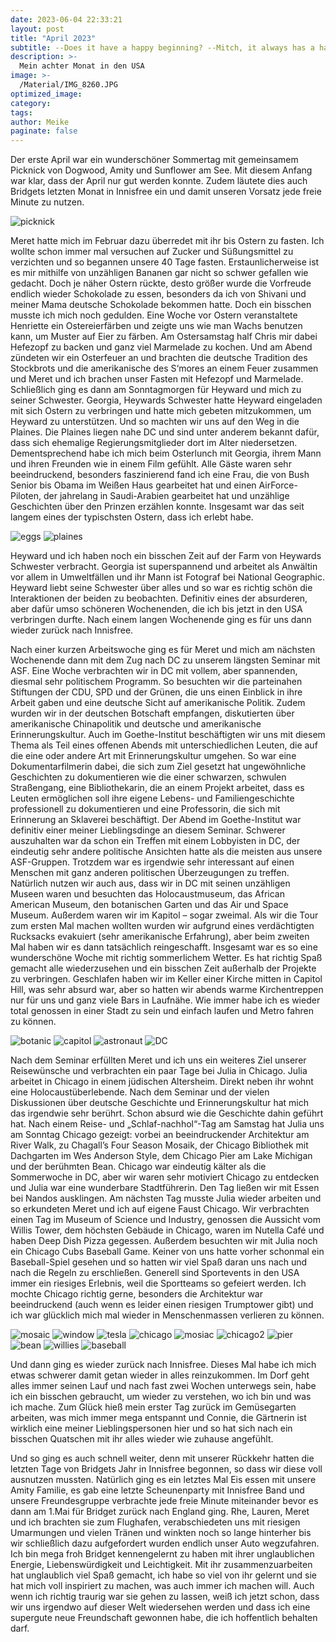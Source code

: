 ```yaml
---
date: 2023-06-04 22:33:21
layout: post
title: "April 2023"
subtitle: --Does it have a happy beginning? --Mitch, it always has a happy beginning. - Ein glücklicher April.
description: >-
  Mein achter Monat in den USA	
image: >-
  /Material/IMG_8260.JPG
optimized_image:
category:
tags:
author: Meike
paginate: false
---
```


Der erste April war ein wunderschöner Sommertag mit gemeinsamem Picknick von Dogwood, Amity und Sunflower am See. Mit diesem Anfang war klar, dass der April nur gut werden konnte. Zudem läutete dies auch Bridgets letzten Monat in Innisfree ein und damit unseren Vorsatz jede freie Minute zu nutzen. 

<img src="/Material/IMG_8036.JPG" alt="picknick">

Meret hatte mich im Februar dazu überredet mit ihr bis Ostern zu fasten. Ich wollte schon immer mal versuchen auf Zucker und Süßungsmittel zu verzichten und so begannen unsere 40 Tage fasten. Erstaunlicherweise ist es mir mithilfe von unzähligen Bananen gar nicht so schwer gefallen wie gedacht. Doch je näher Ostern rückte, desto größer wurde die Vorfreude endlich wieder Schokolade zu essen, besonders da ich von Shivani und meiner Mama deutsche Schokolade bekommen hatte. Doch ein bisschen musste ich mich noch gedulden. Eine Woche vor Ostern veranstaltete Henriette ein Ostereierfärben und zeigte uns wie man Wachs benutzen kann, um Muster auf Eier zu färben. Am Ostersamstag half Chris mir dabei Hefezopf zu backen und ganz viel Marmelade zu kochen. Und am Abend zündeten wir ein Osterfeuer an und brachten die deutsche Tradition des Stockbrots und die amerikanische des S‘mores an einem Feuer zusammen und Meret und ich brachen unser Fasten mit Hefezopf und Marmelade. Schließlich ging es dann am Sonntagmorgen für Heyward und mich zu seiner Schwester. Georgia, Heywards Schwester hatte Heyward eingeladen mit sich Ostern zu verbringen und hatte mich gebeten mitzukommen, um Heyward zu unterstützen. Und so machten wir uns auf den Weg in die Plaines. Die Plaines liegen nahe DC und sind unter anderem bekannt dafür, dass sich ehemalige Regierungsmitglieder dort im Alter niedersetzen. Dementsprechend habe ich mich beim Osterlunch mit Georgia, ihrem Mann und ihren Freunden wie in einem Film gefühlt. Alle Gäste waren sehr beeindruckend, besonders faszinierend fand ich eine Frau, die von Bush Senior bis Obama im Weißen Haus gearbeitet hat und einen AirForce-Piloten, der jahrelang in Saudi-Arabien gearbeitet hat und unzählige Geschichten über den Prinzen erzählen konnte. Insgesamt war das seit langem eines der typischsten Ostern, dass ich erlebt habe.

<img src="/Material/IMG_8028.JPG" alt="eggs">
<img src="/Material/IMG_8056.JPG" alt="plaines">

Heyward und ich haben noch ein bisschen Zeit auf der Farm von Heywards Schwester verbracht. Georgia ist superspannend und arbeitet als Anwältin vor allem in Umweltfällen und ihr Mann ist Fotograf bei National Geographic. Heyward liebt seine Schwester über alles und so war es richtig schön die Interaktionen der beiden zu beobachten. Definitiv eines der absurderen, aber dafür umso schöneren Wochenenden, die ich bis jetzt in den USA verbringen durfte. Nach einem langen Wochenende ging es für uns dann wieder zurück nach Innisfree.

Nach einer kurzen Arbeitswoche ging es für Meret und mich am nächsten Wochenende dann mit dem Zug nach DC zu unserem längsten Seminar mit ASF. Eine Woche verbrachten wir in DC mit vollem, aber spannenden, diesmal sehr politischem Programm. So besuchten wir die parteinahen Stiftungen der CDU, SPD und der Grünen, die uns einen Einblick in ihre Arbeit gaben und eine deutsche Sicht auf amerikanische Politik. Zudem wurden wir in der deutschen Botschaft empfangen, diskutierten über amerikanische Chinapolitik und deutsche und amerikanische Erinnerungskultur. Auch im Goethe-Institut beschäftigten wir uns mit diesem Thema als Teil eines offenen Abends mit unterschiedlichen Leuten, die auf die eine oder andere Art mit Erinnerungskultur umgehen. So war eine Dokumentarfilmerin dabei, die sich zum Ziel gesetzt hat ungewöhnliche Geschichten zu dokumentieren wie die einer schwarzen, schwulen Straßengang, eine Bibliothekarin, die an einem Projekt arbeitet, dass es Leuten ermöglichen soll ihre eigene Lebens- und Familiengeschichte professionell zu dokumentieren und eine Professorin, die sich mit Erinnerung an Sklaverei beschäftigt. Der Abend im Goethe-Institut war definitiv einer meiner Lieblingsdinge an diesem Seminar. Schwerer auszuhalten war da schon ein Treffen mit einem Lobbyisten in DC, der eindeutig sehr andere politische Ansichten hatte als die meisten aus unsere ASF-Gruppen. Trotzdem war es irgendwie sehr interessant auf einen Menschen mit ganz anderen politischen Überzeugungen zu treffen. Natürlich nutzen wir auch aus, dass wir in DC mit seinen unzähligen Museen waren und besuchten das Holocaustmuseum, das African American Museum, den botanischen Garten und das Air und Space Museum. Außerdem waren wir im Kapitol – sogar zweimal. Als wir die Tour zum ersten Mal machen wollten wurden wir aufgrund eines verdächtigten Rucksacks evakuiert (sehr amerikanische Erfahrung), aber beim zweiten Mal haben wir es dann tatsächlich reingeschafft. Insgesamt war es so eine wunderschöne Woche mit richtig sommerlichem Wetter. Es hat richtig Spaß gemacht alle wiederzusehen und ein bisschen Zeit außerhalb der Projekte zu verbringen. Geschlafen haben wir im Keller einer Kirche mitten in Capitol Hill, was sehr absurd war, aber so hatten wir abends warme Kirchentreppen nur für uns und ganz viele Bars in Laufnähe. Wie immer habe ich es wieder total genossen in einer Stadt zu sein und einfach laufen und Metro fahren zu können.

<img src="/Material/IMG_8094.JPG" alt="botanic">
<img src="/Material/IMG_8145.JPG" alt="capitol">
<img src="/Material/IMG_8164.JPG" alt="astronaut">
<img src="/Material/IMG_0631.JPG" alt="DC">

Nach dem Seminar erfüllten Meret und ich uns ein weiteres Ziel unserer Reisewünsche und verbrachten ein paar Tage bei Julia in Chicago. Julia arbeitet in Chicago in einem jüdischen Altersheim. Direkt neben ihr wohnt eine Holocaustüberlebende. Nach dem Seminar und der vielen Diskussionen über deutsche Geschichte und Erinnerungskultur hat mich das irgendwie sehr berührt. Schon absurd wie die Geschichte dahin geführt hat. Nach einem Reise- und „Schlaf-nachhol“-Tag am Samstag hat Julia uns am Sonntag Chicago gezeigt: vorbei an beeindruckender Architektur am River Walk, zu Chagall’s Four Season Mosaik, der Chicago Bibliothek mit Dachgarten im Wes Anderson Style, dem Chicago Pier am Lake Michigan und der berühmten Bean. Chicago war eindeutig kälter als die Sommerwoche in DC, aber wir waren sehr motiviert Chicago zu entdecken und Julia war eine wunderbare Stadtführerin. Den Tag ließen wir mit Essen bei Nandos ausklingen. Am nächsten Tag musste Julia wieder arbeiten und so erkundeten Meret und ich auf eigene Faust Chicago. Wir verbrachten einen Tag im Museum of Science und Industry, genossen die Aussicht vom Willis Tower, dem höchsten Gebäude in Chicago, waren im Nutella Café und haben Deep Dish Pizza gegessen. Außerdem besuchten wir mit Julia noch ein Chicago Cubs Baseball Game. Keiner von uns hatte vorher schonmal ein Baseball-Spiel gesehen und so hatten wir viel Spaß daran uns nach und nach die Regeln zu erschließen. Generell sind Sportevents in den USA immer ein riesiges Erlebnis, weil die Sportteams so gefeiert werden. Ich mochte Chicago richtig gerne, besonders die Architektur war beeindruckend (auch wenn es leider einen riesigen Trumptower gibt) und ich war glücklich mich mal wieder in Menschenmassen verlieren zu können.

<img src="/Material/IMG_0839.JPG" alt="mosaic">
<img src="/Material/IMG_0854.JPG" alt="window">
<img src="/Material/IMG_1297.JPG" alt="tesla">
<img src="/Material/IMG_8195.JPG" alt="chicago">
<img src="/Material/IMG_8209 - Kopie.JPG" alt="mosiac">
<img src="/Material/IMG_8216.JPG" alt="chicago2">
<img src="/Material/IMG_8220 - Kopie.JPG" alt="pier">
<img src="/Material/IMG_8229 - Kopie.JPG" alt="bean">
<img src="/Material/IMG_8265.JPG" alt="willies">
<img src="/Material/IMG_8298.JPG" alt="baseball">

Und dann ging es wieder zurück nach Innisfree. Dieses Mal habe ich mich etwas schwerer damit getan wieder in alles reinzukommen. Im Dorf geht alles immer seinen Lauf und nach fast zwei Wochen unterwegs sein, habe ich ein bisschen gebraucht, um wieder zu verstehen, wo ich bin und was ich mache. Zum Glück hieß mein erster Tag zurück im Gemüsegarten arbeiten, was mich immer mega entspannt und Connie, die Gärtnerin ist wirklich eine meiner Lieblingspersonen hier und so hat sich nach ein bisschen Quatschen mit ihr alles wieder wie zuhause angefühlt. 

Und so ging es auch schnell weiter, denn mit unserer Rückkehr hatten die letzten Tage von Bridgets Jahr in Innisfree begonnen, so dass wir diese voll ausnutzen mussten. Natürlich ging es ein letztes Mal Eis essen mit unsere Amity Familie, es gab eine letzte Scheunenparty mit Innisfree Band und unsere Freundesgruppe verbrachte jede freie Minute miteinander bevor es dann am 1.Mai für Bridget zurück nach England ging. Rhe, Lauren, Meret und ich brachten sie zum Flughafen, verabschiedeten uns mit riesigen Umarmungen und vielen Tränen und winkten noch so lange hinterher bis wir schließlich dazu aufgefordert wurden endlich unser Auto wegzufahren. Ich bin mega froh Bridget kennengelernt zu haben mit ihrer unglaublichen Energie, Liebenswürdigkeit und Leichtigkeit. Mit ihr zusammenzuarbeiten hat unglaublich viel Spaß gemacht, ich habe so viel von ihr gelernt und sie hat mich voll inspiriert zu machen, was auch immer ich machen will. Auch wenn ich richtig traurig war sie gehen zu lassen, weiß ich jetzt schon, dass wir uns irgendwo auf dieser Welt wiedersehen werden und dass ich eine supergute neue Freundschaft gewonnen habe, die ich hoffentlich behalten darf. 
